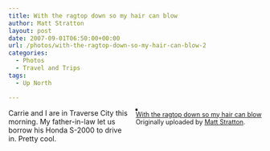 ```yaml
---
title: With the ragtop down so my hair can blow
author: Matt Stratton
layout: post
date: 2007-09-01T06:50:00+00:00
url: /photos/with-the-ragtop-down-so-my-hair-can-blow-2
categories:
  - Photos
  - Travel and Trips
tags:
  - Up North

---
```

<div style="float:right;margin-left:10px;margin-bottom:10px;">
  <a title="photo sharing" href="http://www.flickr.com/photos/mugsy/1294340057/"><img style="border:solid 2px #000000;" src="http://farm2.static.flickr.com/1250/1294340057_5fd7991800_m.jpg" alt="" /></a><br /> <span style="font-size:.9em;margin-top:0;"> <a href="http://www.flickr.com/photos/mugsy/1294340057/">With the ragtop down so my hair can blow</a><br /> Originally uploaded by <a href="http://www.flickr.com/people/mugsy/">Matt Stratton</a>. </span>
</div>

Carrie and I are in Traverse City this morning. My father-in-law let us borrow his Honda S-2000 to drive in. Pretty cool.